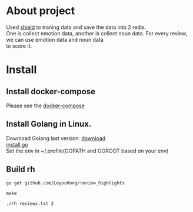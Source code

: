 # About project
Used [shield](github.com/eaigner/shield) to traning data and save the data into 2 redis.<br>
One is collect emotion data, another is collect noun data. For every review, we can use emotion data and noun data<br>
to score it.

# Install

## Install docker-compose
Please see the [docker-compose](https://docs.docker.com/compose/install/#prerequisites)

## Install Golang in Linux.
Download Golang last version: [download](https://golang.org/dl)<br>
[install go](https://golang.org/doc/install)<br> 
Set the env in ~/.profile(GOPATH and GOROOT based on your env)

## Build rh
````
go get github.com/LeyouHong/review_highlights

make

./rh reviews.txt 2
````